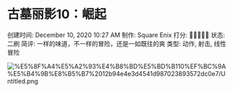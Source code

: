 # 古墓丽影10：崛起

创建时间: December 10, 2020 10:27 AM
制作: Square Enix
打分: 💛💛💛💛💛
状态: 二刷
简评: 一样的味道，不一样的冒险，还是一如既往的爽
类型: 动作, 射击, 线性冒险

![%E5%8F%A4%E5%A2%93%E4%B8%BD%E5%BD%B110%EF%BC%9A%E5%B4%9B%E8%B5%B7%2012b94e4e3d4541d987023893572dc0e7/Untitled.png](%E5%8F%A4%E5%A2%93%E4%B8%BD%E5%BD%B110%EF%BC%9A%E5%B4%9B%E8%B5%B7%2012b94e4e3d4541d987023893572dc0e7/Untitled.png)